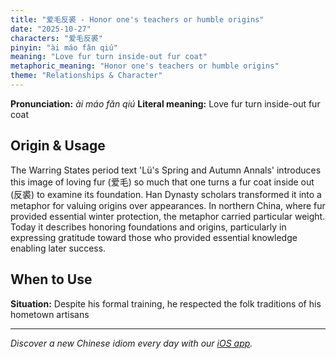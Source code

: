 ```yaml
---
title: "爱毛反裘 - Honor one's teachers or humble origins"
date: "2025-10-27"
characters: "爱毛反裘"
pinyin: "ài máo fǎn qiú"
meaning: "Love fur turn inside-out fur coat"
metaphoric_meaning: "Honor one's teachers or humble origins"
theme: "Relationships & Character"
---
```


**Pronunciation:** *ài máo fǎn qiú*
**Literal meaning:** Love fur turn inside-out fur coat

## Origin & Usage

The Warring States period text 'Lü's Spring and Autumn Annals' introduces this image of loving fur (爱毛) so much that one turns a fur coat inside out (反裘) to examine its foundation. Han Dynasty scholars transformed it into a metaphor for valuing origins over appearances. In northern China, where fur provided essential winter protection, the metaphor carried particular weight. Today it describes honoring foundations and origins, particularly in expressing gratitude toward those who provided essential knowledge enabling later success.

## When to Use

**Situation:** Despite his formal training, he respected the folk traditions of his hometown artisans

---

*Discover a new Chinese idiom every day with our [iOS app](https://apps.apple.com/us/app/daily-chinese-idioms/id6740611324).*
